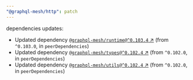 ```yaml
---
"@graphql-mesh/http": patch
---
```

dependencies updates:
  - Updated dependency [`@graphql-mesh/runtime@^0.103.4` ↗︎](https://www.npmjs.com/package/@graphql-mesh/runtime/v/0.103.4) (from `^0.103.0`, in `peerDependencies`)
  - Updated dependency [`@graphql-mesh/types@^0.102.4` ↗︎](https://www.npmjs.com/package/@graphql-mesh/types/v/0.102.4) (from `^0.102.0`, in `peerDependencies`)
  - Updated dependency [`@graphql-mesh/utils@^0.102.4` ↗︎](https://www.npmjs.com/package/@graphql-mesh/utils/v/0.102.4) (from `^0.102.0`, in `peerDependencies`)
